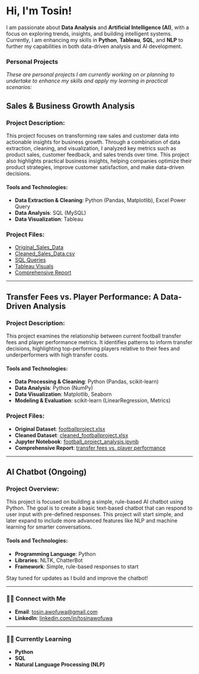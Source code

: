 # Hi, I'm Tosin!

I am passionate about **Data Analysis** and **Artificial Intelligence (AI)**, with a focus on exploring trends, insights, and building intelligent systems. Currently, I am enhancing my skills in **Python**, **Tableau**, **SQL**, and **NLP** to further my capabilities in both data-driven analysis and AI development.

### Personal Projects
*These are personal projects I am currently working on or planning to undertake to enhance my skills and apply my learning in practical scenarios:*

## Sales & Business Growth Analysis

### Project Description:
This project focuses on transforming raw sales and customer data into actionable insights for business growth. Through a combination of data extraction, cleaning, and visualization, I analyzed key metrics such as product sales, customer feedback, and sales trends over time. This project also highlights practical business insights, helping companies optimize their product strategies, improve customer satisfaction, and make data-driven decisions.

#### Tools and Technologies:
- **Data Extraction & Cleaning**: Python (Pandas, Matplotlib), Excel Power Query
- **Data Analysis**: SQL (MySQL)
- **Data Visualization**: Tableau

### Project Files:
- [Original_Sales_Data](https://github.com/tosin-e/tosin-e/blob/1526861241b1477ae31de728b9b589392fcb524e/ecommerce_sales_analysis.pdf)
- [Cleaned_Sales_Data.csv](https://github.com/tosin-e/tosin-e/blob/main/Cleaned_Sales_Data.csv)
- [SQL Queries](Sales_Trends_Analysis.sql)
- [Tableau Visuals](https://github.com/tosin-e/tosin-e/blob/main/Visualizations.md)
- [Comprehensive Report](https://github.com/tosin-e/tosin-e/blob/main/sales%20and%20growth%20analysis.md)
  
---

## Transfer Fees vs. Player Performance: A Data-Driven Analysis

### Project Description:
This project examines the relationship between current football transfer fees and player performance metrics. It identifies patterns to inform transfer decisions, highlighting top-performing players relative to their fees and underperformers with high transfer costs.

#### Tools and Technologies:
- **Data Processing & Cleaning**: Python (Pandas, scikit-learn)
- **Data Analysis**: Python (NumPy)
- **Data Visualization**: Matplotlib, Seaborn
- **Modeling & Evaluation**: scikit-learn (LinearRegression, Metrics)

### Project Files:
- **Original Dataset**: [footballproject.xlsx](https://github.com/tosin-e/tosin-e/blob/main/footballproject.xlsx)
- **Cleaned Dataset**: [cleaned_footballproject.xlsx](https://github.com/tosin-e/tosin-e/blob/main/cleaned_footballproject.xlsx)
- **Jupyter Notebook**: [football_project_analysis.ipynb](football_project_analysis.ipynb)
- **Comprehensive Report**: [transfer fees vs. player performance](https://github.com/tosin-e/tosin-e/blob/main/Transfer%20Fees%20vs.%20Player%20Performance.md)

---

## AI Chatbot (Ongoing)

### Project Overview:
This project is focused on building a simple, rule-based AI chatbot using Python. The goal is to create a basic text-based chatbot that can respond to user input with pre-defined responses. This project will start simple, and later expand to include more advanced features like NLP and machine learning for smarter conversations.

#### Tools and Technologies:
- **Programming Language**: Python
- **Libraries**: NLTK, ChatterBot
- **Framework**: Simple, rule-based responses to start

Stay tuned for updates as I build and improve the chatbot!

---

### 🤳🏼 Connect with Me
- **Email**: [tosin.awofuwa@gmail.com](mailto:tosin.awofuwa@gmail.com)
- **LinkedIn**: [linkedin.com/in/tosinawofuwa](http://linkedin.com/in/tosinawofuwa)

---

### 👩‍💻 Currently Learning
- **Python**
- **SQL**
- **Natural Language Processing (NLP)**
